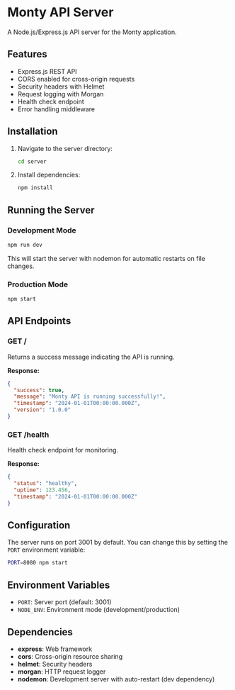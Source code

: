 # Monty API Server

A Node.js/Express.js API server for the Monty application.

## Features

- Express.js REST API
- CORS enabled for cross-origin requests
- Security headers with Helmet
- Request logging with Morgan
- Health check endpoint
- Error handling middleware

## Installation

1. Navigate to the server directory:

   ```bash
   cd server
   ```

2. Install dependencies:
   ```bash
   npm install
   ```

## Running the Server

### Development Mode

```bash
npm run dev
```

This will start the server with nodemon for automatic restarts on file changes.

### Production Mode

```bash
npm start
```

## API Endpoints

### GET /

Returns a success message indicating the API is running.

**Response:**

```json
{
  "success": true,
  "message": "Monty API is running successfully!",
  "timestamp": "2024-01-01T00:00:00.000Z",
  "version": "1.0.0"
}
```

### GET /health

Health check endpoint for monitoring.

**Response:**

```json
{
  "status": "healthy",
  "uptime": 123.456,
  "timestamp": "2024-01-01T00:00:00.000Z"
}
```

## Configuration

The server runs on port 3001 by default. You can change this by setting the `PORT` environment variable:

```bash
PORT=8080 npm start
```

## Environment Variables

- `PORT`: Server port (default: 3001)
- `NODE_ENV`: Environment mode (development/production)

## Dependencies

- **express**: Web framework
- **cors**: Cross-origin resource sharing
- **helmet**: Security headers
- **morgan**: HTTP request logger
- **nodemon**: Development server with auto-restart (dev dependency)
